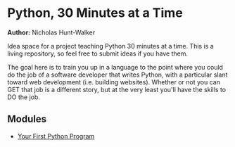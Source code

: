 # Python, 30 Minutes at a Time

**Author:** Nicholas Hunt-Walker

Idea space for a project teaching Python 30 minutes at a time.
This is a living repository, so feel free to submit ideas if you have them.

The goal here is to train you up in a language to the point where you could do the job of a software developer that writes Python, with a particular slant toward web development (i.e. building websites).
Whether or not you can GET that job is a different story, but at the very least you'll have the skills to DO the job.

## Modules

- [Your First Python Program](lessons/01-first-program.md)

